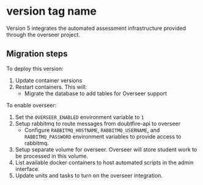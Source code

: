 # version tag name

Version 5 integrates the automated assessment infrastructure provided through the overseer project.

## Migration steps

To deploy this version:

1. Update container versions
2. Restart containers. This will:
   - Migrate the database to add tables for Overseer support

To enable overseer:

1. Set the `OVERSEER_ENABLED` environment variable to `1`
2. Setup rabbitmq to route messages from doubtfire-api to overseer
   - Configure `RABBITMQ_HOSTNAME`, `RABBITMQ_USERNAME`, and `RABBITMQ_PASSWORD` environment variables to provide access to rabbitmq.
3. Setup separate volume for overseer. Overseer will store student work to be processed in this volume.
4. List available docker containers to host automated scripts in the admin interface.
5. Update units and tasks to turn on the overseer integration.